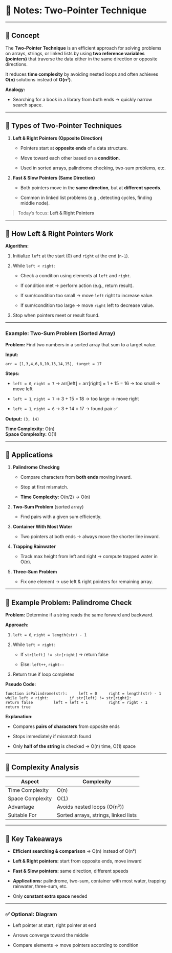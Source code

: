 # 📒 Notes: Two-Pointer Technique

---

## 🔹 Concept

The **Two-Pointer Technique** is an efficient approach for solving problems on arrays, strings, or linked lists by using **two reference variables (pointers)** that traverse the data either in the same direction or opposite directions.

It reduces **time complexity** by avoiding nested loops and often achieves **O(n)** solutions instead of **O(n²)**.

**Analogy:**

- Searching for a book in a library from both ends → quickly narrow search space.
    

---

## 🔹 Types of Two-Pointer Techniques

1. **Left & Right Pointers (Opposite Direction)**
    
    - Pointers start at **opposite ends** of a data structure.
        
    - Move toward each other based on a **condition**.
        
    - Used in sorted arrays, palindrome checking, two-sum problems, etc.
        
2. **Fast & Slow Pointers (Same Direction)**
    
    - Both pointers move in the **same direction**, but at **different speeds**.
        
    - Common in linked list problems (e.g., detecting cycles, finding middle node).
        

> Today’s focus: **Left & Right Pointers**

---

## 🔹 How Left & Right Pointers Work

**Algorithm:**

1. Initialize `left` at the start (0) and `right` at the end (`n-1`).
    
2. While `left < right`:
    
    - Check a condition using elements at `left` and `right`.
        
    - If condition met → perform action (e.g., return result).
        
    - If sum/condition too small → move `left` right to increase value.
        
    - If sum/condition too large → move `right` left to decrease value.
        
3. Stop when pointers meet or result found.
    

---

### Example: Two-Sum Problem (Sorted Array)

**Problem:** Find two numbers in a sorted array that sum to a target value.

**Input:**

`arr = [1,3,4,6,8,10,13,14,15], target = 17`

**Steps:**

- `left = 0`, `right = 7` → arr[left] + arr[right] = 1 + 15 = 16 → too small → move left
    
- `left = 1`, `right = 7` → 3 + 15 = 18 → too large → move right
    
- `left = 1`, `right = 6` → 3 + 14 = 17 → found pair ✅
    

**Output:** `(3, 14)`

**Time Complexity:** O(n)  
**Space Complexity:** O(1)

---

## 🔹 Applications

1. **Palindrome Checking**
    
    - Compare characters from **both ends** moving inward.
        
    - Stop at first mismatch.
        
    - **Time Complexity:** O(n/2) → O(n)
        
2. **Two-Sum Problem** (sorted array)
    
    - Find pairs with a given sum efficiently.
        
3. **Container With Most Water**
    
    - Two pointers at both ends → always move the shorter line inward.
        
4. **Trapping Rainwater**
    
    - Track max height from left and right → compute trapped water in O(n).
        
5. **Three-Sum Problem**
    
    - Fix one element → use left & right pointers for remaining array.
        

---

## 🔹 Example Problem: Palindrome Check

**Problem:** Determine if a string reads the same forward and backward.

**Approach:**

1. `left = 0`, `right = length(str) - 1`
    
2. While `left < right`:
    
    - If `str[left] != str[right]` → return false
        
    - Else: `left++`, `right--`
        
3. Return true if loop completes
    

**Pseudo Code:**

`function isPalindrome(str):     left = 0     right = length(str) - 1          while left < right:         if str[left] != str[right]:             return false         left = left + 1         right = right - 1          return true`

**Explanation:**

- Compares **pairs of characters** from opposite ends
    
- Stops immediately if mismatch found
    
- Only **half of the string** is checked → O(n) time, O(1) space
    

---

## 🔹 Complexity Analysis

|Aspect|Complexity|
|---|---|
|Time Complexity|O(n)|
|Space Complexity|O(1)|
|Advantage|Avoids nested loops (O(n²))|
|Suitable For|Sorted arrays, strings, linked lists|

---

## 🔹 Key Takeaways

- **Efficient searching & comparison** → O(n) instead of O(n²)
    
- **Left & Right pointers:** start from opposite ends, move inward
    
- **Fast & Slow pointers:** same direction, different speeds
    
- **Applications:** palindrome, two-sum, container with most water, trapping rainwater, three-sum, etc.
    
- Only **constant extra space** needed
    

---

### ✅ Optional: Diagram

- Left pointer at start, right pointer at end
    
- Arrows converge toward the middle
    
- Compare elements → move pointers according to condition